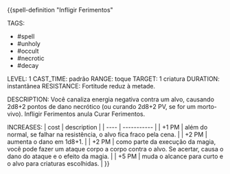 {{spell-definition "Infligir Ferimentos"

TAGS:
- #spell
- #unholy
- #occult
- #necrotic
- #decay

LEVEL: 1
CAST_TIME: padrão
RANGE: toque
TARGET: 1 criatura
DURATION: instantânea
RESISTANCE: Fortitude reduz à metade.

DESCRIPTION:
Você canaliza energia negativa contra um alvo, causando 2d8+2 pontos de dano necrótico (ou curando 2d8+2 PV, se for um morto-vivo). Infligir Ferimentos anula Curar Ferimentos.

INCREASES:
| cost | description |
| ---- | ----------- |
| +1 PM | além do normal, se falhar na resistência, o alvo fica fraco pela cena. |
| +2 PM | aumenta o dano em 1d8+1. |
| +2 PM | como parte da execução da magia, você pode fazer um ataque corpo a corpo contra o alvo. Se acertar, causa o dano do ataque e o efeito da magia. |
| +5 PM | muda o alcance para curto e o alvo para criaturas escolhidas. |
}}
